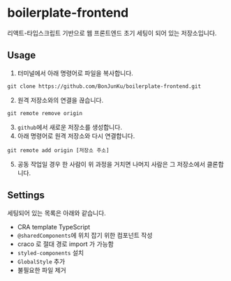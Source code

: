 # boilerplate-frontend

리액트-타입스크립트 기반으로 웹 프론트엔드 초기 세팅이 되어 있는 저장소입니다.
<br/>

## Usage

1. 터미널에서 아래 명령어로 파일을 복사합니다.

```
git clone https://github.com/BonJunKu/boilerplate-frontend.git
```

2. 원격 저장소와의 연결을 끊습니다.

```
git remote remove origin
```

3. `github`에서 새로운 저장소를 생성합니다.
4. 아래 명령어로 원격 저장소와 다시 연결합니다.

```
git remote add origin [저장소 주소]
```

5. 공동 작업일 경우 한 사람이 위 과정을 거치면 나머지 사람은 그 저장소에서 클론합니다.

## Settings

세팅되어 있는 목록은 아래와 같습니다.

- CRA template TypeScript
- `@sharedComponents`에 위치 잡기 위한 컴포넌트 작성
- craco 로 절대 경로 import 가 가능함
- `styled-components` 설치
- `GlobalStyle` 추가
- 불필요한 파일 제거
